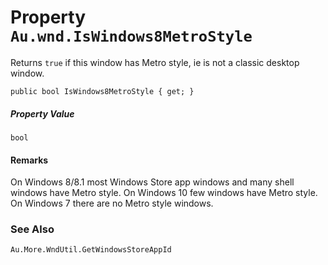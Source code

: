 # Property `Au.wnd.IsWindows8MetroStyle`

Returns `true` if this window has Metro style, ie is not a classic desktop window.

```
public bool IsWindows8MetroStyle { get; }
```

##### Property Value

`bool`

#### Remarks

On Windows 8/8.1 most Windows Store app windows and many shell windows have Metro style. On Windows 10 few windows have Metro style. On Windows 7 there are no Metro style windows.

### See Also

`Au.More.WndUtil.GetWindowsStoreAppId`